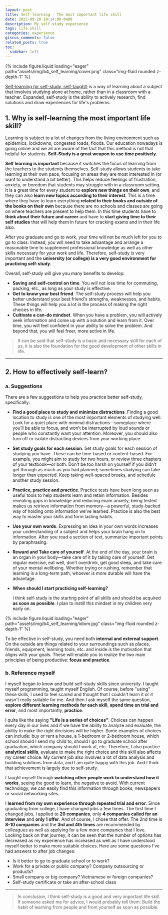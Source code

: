 ```yaml
---
layout: post
title: Self-learning - The most important life skill
date: 2022-09-20 10:14:00-0400
description: My self-study experience
tags: life skill
categories: experience
giscus_comments: false
related_posts: true
toc:
  sidebar: left
---
```


<div class="row mt-3">
    <div class="col-sm mt-3 mt-md-0">
        {% include figure.liquid loading="eager" path="assets/img/b4_self_learning/cover.png" class="img-fluid rounded z-depth-1" %}
    </div>
</div>

<a href='https://en.wikipedia.org/wiki/Autodidacticism'>Self-learning (or self-study, self-taught)</a> is a way of learning about a subject that involves studying alone at home, rather than in a classroom with a teacher. Expanded, self-study is the ability to actively research, find solutions and draw experiences for life's problems.

## 1. Why is self-learning the most important life skill?

Learning is subject to a lot of changes from the living environment such as epidemics, lockdowns, congested roads, floods. Our education nowadays is going online and we all are aware of the fact that this method is not that helpful for students. **Self-Study is a great weapon to use time positively**.

**Self learning is important** because it switches the focus of learning from the teachers to the students themselves. Self-study allows students to take learning at their own pace, focusing on areas they are most interested in (or want to understand a bit better). This helps reduce feelings of frustration, anxiety, or boredom that students may struggle with in a classroom setting. It is a great time for every student to **explore new things on their own**, and they can also **learn new topics according to their interest**. This is a time where they have to learn everything **related to their books and outside of the books on their own** because there are no schools and classes are going on where teachers are present to help them. In this time students have to **think about their future and career** and have to **start giving time to their self studies** that will help them in future for cracking exams and in their life also.

After you graduate and go to work, your time will not be much left for you to go to class. Instead, you will need to take advantage and arrange a reasonable time to supplement professional knowledge as well as other skills necessary for your work and life. Therefore, self-study is very important and the **university (or college) is a very good environment for practicing self-study**.

Overall, self-study will give you many benefits to develop:

- **Saving and self-control on time**. You will not lose time for commuting, packing, etc., as long as your study is effective.
- **Get to know your best friend**. The self-study process will help you better understand your best friend's strengths, weaknesses, and habits. These things will help you a lot in the process of making the right choices in life.
- **Cultivate a can-do mindset**. When you have a problem, you will actively seek information and come up with a solution and learn from it. Over time, you will feel confident in your ability to solve the problem. And beyond that, you will feel freer, more active in life.

> It can be said that self-study is a basic and necessary skill for each of us, it is also the foundation for the good development of other skills in life.

---

## 2. How to effectively self-learn?

### a. Suggestions

There are a few suggestions to help you practice better self-study, specifically:

- **Find a good place to study and minimize distractions**. Finding a good location to study is one of the most important elements of studying well. Look for a quiet place with minimal distractions—someplace where you’ll be able to focus, and won’t be interrupted by loud sounds or people who constantly want your attention. Moreover, you should also turn off or isolate distracting devices from your working place.
- **Set study goals for each session**. Set study goals for each session of studying you have. These can be time-based or content-based. For example, you might aim to study for two hours, or review three chapters of your textbook—or both. Don’t be too harsh on yourself if you didn’t get through as much as you had planned; sometimes studying can take longer than expected. Keep taking well-spaced breaks, and schedule another study session.
- **Practice, practice and practice**. Practice tests have been long seen as useful tools to help students learn and retain information. Besides revealing gaps in knowledge and reducing exam anxiety, being tested makes us retrieve information from memory—a powerful, study-backed way of holding onto information we’ve learned. Practice is also the best way to master your skills and form lasting habits.
- **Use your own words**. Expressing an idea in your own words increases your understanding of a subject and helps your brain hang on to information. After you read a section of text, summarize important points by paraphrasing. 
- **Reward and Take care of yourself**. At the end of the day, your brain is an organ in your body—take care of it by taking care of yourself. Get regular exercise, eat well, don’t overdrink, get good sleep, and take care of your mental wellbeing. Whether trying or rushing, remember that learning is a long-term path, whoever is more durable will have the advantage.
- **When should I start practicing self-learning?**

    I think self-study is the starting point of all skills and should be acquired **as soon as possible**. I plan to instill this mindset in my children very early on.

<div class="row mt-3">
    <div class="col-sm mt-3 mt-md-0">
        {% include figure.liquid loading="eager" path="assets/img/b4_self_learning/idiom.jpg" class="img-fluid rounded z-depth-1" %}
    </div>
</div>

To be effective in self-study, you need both **internal and external support**. On the outside are things related to your surroundings such as places, friends, equipment, learning tools, etc. and inside is the motivation that aligns with your goals. These will enable you to realize the two main principles of being productive: **focus and practice**.

### b. Reference myself

I myself began to know and build self-study skills since university. I taught myself programming, taught myself English. Of course, before "using" these skills, I used to feel scared and thought that I couldn't learn it or it wasn't really suitable for me. And then I ask myself the same question, **explore different learning methods for each skill**, **spend time on trial and error**, and most importantly, **practice**.

I quite like the saying **"Life is a series of choices"**. Choices can happen every day in our lives and if we have the ability to analyze and evaluate, the ability to make the right decisions will be higher. Some examples of choices can include: buy or rent a house, a 1-bedroom or 2-bedroom house, which school should I send my child to, should I go to graduate school after graduation, which company should I work at, etc. Therefore, I also practice **analytical skills**, evaluate to make the right choice and this skill also affects my career choice. My current job also involves a lot of data analysis and building solutions from data, and I am quite happy with this job. And I think that achievement is largely due to self-study.

I taught myself through **watching other people work to understand how it works**, seeing the good to learn, the negative to avoid. With current technology, we can easily find this information through books, newspapers or social networking sites.

I **learned from my own experience through repeated trial and error**. Since graduating from college, I have changed jobs a few times. The first time I changed jobs, I applied to **20 companies**, only **4 companies called for an interview** and **only 1 offer**. And of course, I chose that offer. The 2nd time is **8-10 companies** and the **3rd and 4th times** are recommended by colleagues as well as applying for a few more companies that I love. Looking back on that journey, it can be seen that the number of options has decreased as my experience has increased as well as I have understood myself better to make more suitable choices. Here are some questions I've had answers to after job changes:

- Is it better to go to graduate school or to work?
- Work for a private or public company? Company outsourcing or products?
- Small company or big company? Vietnamese or foreign companies?
- Self-study certificate or take an after-school class

---

> In conclusion, I think self-study is a good and very important life skill. If someone asked me for advice, I would probably tell them: Build the habit of learning from people and from yourself as soon as possible.
